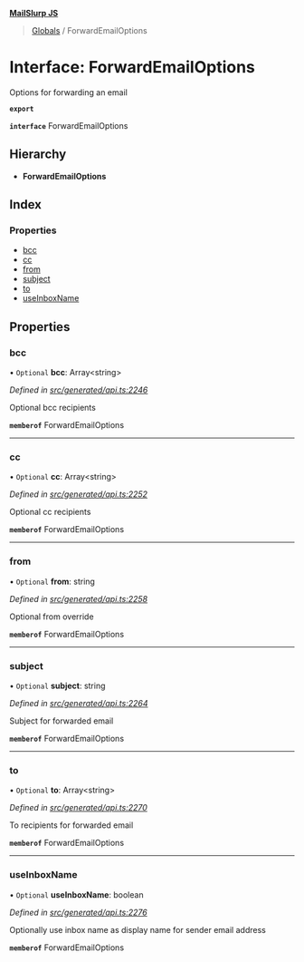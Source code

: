 **[MailSlurp JS](../README.md)**

> [Globals](../README.md) / ForwardEmailOptions

# Interface: ForwardEmailOptions

Options for forwarding an email

**`export`** 

**`interface`** ForwardEmailOptions

## Hierarchy

* **ForwardEmailOptions**

## Index

### Properties

* [bcc](forwardemailoptions.md#bcc)
* [cc](forwardemailoptions.md#cc)
* [from](forwardemailoptions.md#from)
* [subject](forwardemailoptions.md#subject)
* [to](forwardemailoptions.md#to)
* [useInboxName](forwardemailoptions.md#useinboxname)

## Properties

### bcc

• `Optional` **bcc**: Array\<string>

*Defined in [src/generated/api.ts:2246](https://github.com/mailslurp/mailslurp-client/blob/730b817/src/generated/api.ts#L2246)*

Optional bcc recipients

**`memberof`** ForwardEmailOptions

___

### cc

• `Optional` **cc**: Array\<string>

*Defined in [src/generated/api.ts:2252](https://github.com/mailslurp/mailslurp-client/blob/730b817/src/generated/api.ts#L2252)*

Optional cc recipients

**`memberof`** ForwardEmailOptions

___

### from

• `Optional` **from**: string

*Defined in [src/generated/api.ts:2258](https://github.com/mailslurp/mailslurp-client/blob/730b817/src/generated/api.ts#L2258)*

Optional from override

**`memberof`** ForwardEmailOptions

___

### subject

• `Optional` **subject**: string

*Defined in [src/generated/api.ts:2264](https://github.com/mailslurp/mailslurp-client/blob/730b817/src/generated/api.ts#L2264)*

Subject for forwarded email

**`memberof`** ForwardEmailOptions

___

### to

• `Optional` **to**: Array\<string>

*Defined in [src/generated/api.ts:2270](https://github.com/mailslurp/mailslurp-client/blob/730b817/src/generated/api.ts#L2270)*

To recipients for forwarded email

**`memberof`** ForwardEmailOptions

___

### useInboxName

• `Optional` **useInboxName**: boolean

*Defined in [src/generated/api.ts:2276](https://github.com/mailslurp/mailslurp-client/blob/730b817/src/generated/api.ts#L2276)*

Optionally use inbox name as display name for sender email address

**`memberof`** ForwardEmailOptions
